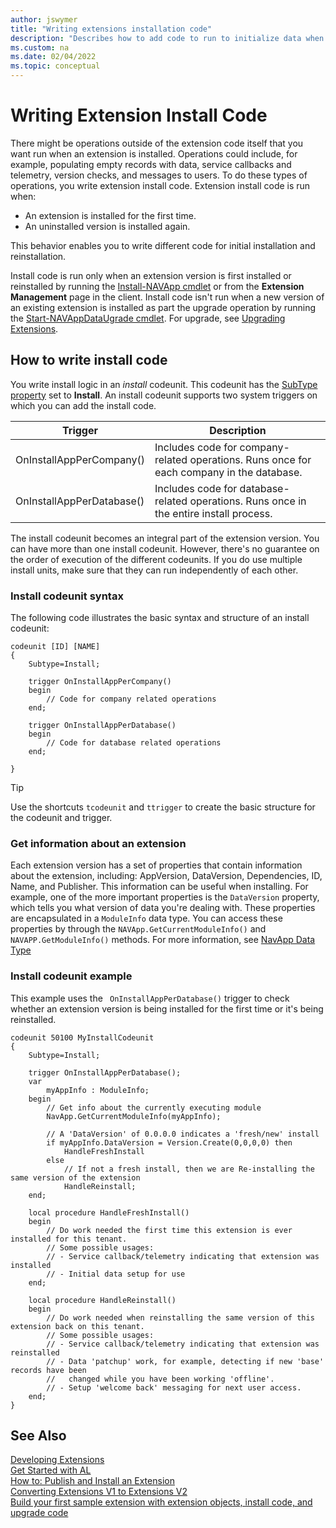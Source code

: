 ```yaml
---
author: jswymer
title: "Writing extensions installation code"
description: "Describes how to add code to run to initialize data when an extension is installed."
ms.custom: na
ms.date: 02/04/2022
ms.topic: conceptual
---
```


# Writing Extension Install Code

There might be operations outside of the extension code itself that you want run when an extension is installed. Operations could include, for example, populating empty records with data, service callbacks and telemetry, version checks, and messages to users. To do these types of operations, you write extension install code. Extension install code is run when:

- An extension is installed for the first time.
- An uninstalled version is installed again.

This behavior enables you to write different code for initial installation and reinstallation.

Install code is run only when an extension version is first installed or reinstalled by running the [Install-NAVApp cmdlet](/powershell/module/microsoft.dynamics.nav.apps.management/install-navapp) or from the **Extension Management** page in the client. Install code isn't run when a new version of an existing extension is installed as part the upgrade operation by running the [Start-NAVAppDataUgrade cmdlet](/powershell/module/microsoft.dynamics.nav.apps.management/start-navappdataupgrade). For upgrade, see [Upgrading Extensions](devenv-upgrading-extensions.md).

## How to write install code

You write install logic in an *install* codeunit. This codeunit has the [SubType property](properties/devenv-subtype-codeunit-property.md) set to **Install**. An install codeunit supports two system triggers on which you can add the install code.

|Trigger |Description |
|--------|------------|
|OnInstallAppPerCompany()|Includes code for company-related operations. Runs once for each company in the database.|
|OnInstallAppPerDatabase()|Includes code for database-related operations. Runs once in the entire install process.|

The install codeunit becomes an integral part of the extension version. You can have more than one install codeunit. However, there's no guarantee on the order of execution of the different codeunits. If you do use multiple install units, make sure that they can run independently of each other.

### Install codeunit syntax

The following code illustrates the basic syntax and structure of an install codeunit:

```AL
codeunit [ID] [NAME]
{
    Subtype=Install;

    trigger OnInstallAppPerCompany()
    begin
        // Code for company related operations
    end;

    trigger OnInstallAppPerDatabase()
    begin
        // Code for database related operations
    end;

}
```
> [!TIP]
> Use the shortcuts `tcodeunit` and `ttrigger` to create the basic structure for the codeunit and trigger.

### Get information about an extension

Each extension version has a set of properties that contain information about the extension, including: AppVersion, DataVersion, Dependencies, ID, Name, and Publisher. This information can be useful when installing. For example, one of the more important properties is the `DataVersion` property, which tells you what version of data you're dealing with. These properties are encapsulated in a `ModuleInfo` data type. You can access these properties by through the `NAVApp.GetCurrentModuleInfo()` and `NAVAPP.GetModuleInfo()` methods. For more information, see [NavApp Data Type](methods-auto/navapp/navapp-data-type.md)

### Install codeunit example

This example uses the ` OnInstallAppPerDatabase()` trigger to check whether an extension version is being installed for the first time or it's being reinstalled.

```AL
codeunit 50100 MyInstallCodeunit
{
    Subtype=Install;

    trigger OnInstallAppPerDatabase();
    var
        myAppInfo : ModuleInfo;
    begin
        // Get info about the currently executing module
        NavApp.GetCurrentModuleInfo(myAppInfo); 

        // A 'DataVersion' of 0.0.0.0 indicates a 'fresh/new' install
        if myAppInfo.DataVersion = Version.Create(0,0,0,0) then 
            HandleFreshInstall
        else
            // If not a fresh install, then we are Re-installing the same version of the extension
            HandleReinstall;
    end;

    local procedure HandleFreshInstall()
    begin
        // Do work needed the first time this extension is ever installed for this tenant.
        // Some possible usages:
        // - Service callback/telemetry indicating that extension was installed
        // - Initial data setup for use
    end;

    local procedure HandleReinstall()
    begin
        // Do work needed when reinstalling the same version of this extension back on this tenant.
        // Some possible usages:
        // - Service callback/telemetry indicating that extension was reinstalled
        // - Data 'patchup' work, for example, detecting if new 'base' records have been
        //   changed while you have been working 'offline'.
        // - Setup 'welcome back' messaging for next user access.
    end;
}

```

## See Also  
[Developing Extensions](devenv-dev-overview.md)  
[Get Started with AL](devenv-get-started.md)  
[How to: Publish and Install an Extension](devenv-how-publish-and-install-an-extension-v2.md)  
[Converting Extensions V1 to Extensions V2](devenv-upgrade-v1-to-v2-overview.md)  
[Build your first sample extension with extension objects, install code, and upgrade code](devenv-extension-example.md)